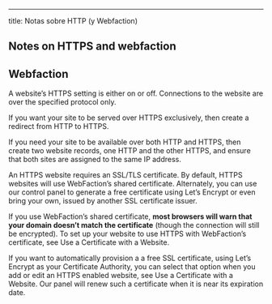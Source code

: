 ---
title: Notas sobre HTTP (y Webfaction)

## Notes on HTTPS and webfaction

## Webfaction

A website’s HTTPS setting is either on or off. Connections to the website are over the specified
protocol only.

If you want your site to be served over HTTPS exclusively, then create a redirect from HTTP to
HTTPS.

If you need your site to be available over both HTTP and HTTPS, then create two website records, one
HTTP and the other HTTPS, and ensure that both sites are assigned to the same IP address.


An HTTPS website requires an SSL/TLS certificate. By default, HTTPS websites will use WebFaction’s
shared certificate. Alternately, you can use our control panel to generate a free certificate using
Let’s Encrypt or even bring your own, issued by another SSL certificate issuer.

If you use WebFaction’s shared certificate, **most browsers will warn that your domain doesn’t match
the certificate** (though the connection will still be encrypted). To set up your website to use
HTTPS with WebFaction’s certificate, see Use a Certificate with a Website.

If you want to automatically provision a a free SSL certificate, using Let’s Encrypt as your
Certificate Authority, you can select that option when you add or edit an HTTPS enabled website, see
Use a Certificate with a Website. Our panel will renew such a certificate when it is near its
expiration date.
